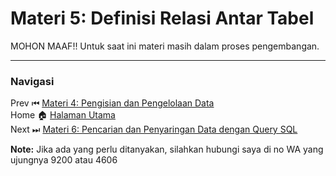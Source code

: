 # **Materi 5: Definisi Relasi Antar Tabel**

MOHON MAAF!! Untuk saat ini materi masih dalam proses pengembangan.

---
### **Navigasi**
Prev ⏮ [Materi 4: Pengisian dan Pengelolaan Data](../4/README.MD) <br>
Home 🏠 [Halaman Utama](../README.MD) <br>
Next ⏭ [Materi 6: Pencarian dan Penyaringan Data dengan Query SQL](../6/README.MD)

**Note:** Jika ada yang perlu ditanyakan, silahkan hubungi saya di no WA yang ujungnya 9200 atau 4606